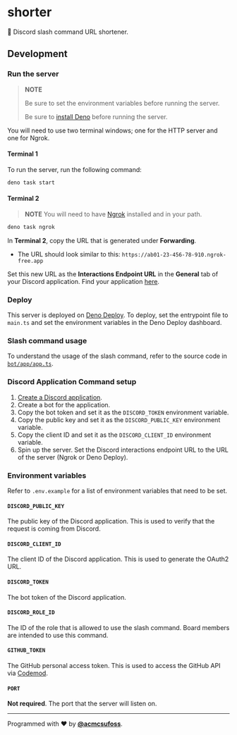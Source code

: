 # shorter

🔗 Discord slash command URL shortener.

## Development

### Run the server

> **NOTE**
>
> Be sure to set the environment variables before running the server.
>
> Be sure to [install Deno](https://deno.land/install) before running the
> server.

You will need to use two terminal windows; one for the HTTP server and one for
Ngrok.

#### Terminal 1

To run the server, run the following command:

```bash
deno task start
```

#### Terminal 2

> **NOTE** You will need to have
> [Ngrok](https://dashboard.ngrok.com/get-started/setup) installed and in your
> path.

```bash
deno task ngrok
```

In **Terminal 2**, copy the URL that is generated under **Forwarding**.

- The URL should look similar to this:
  `https://ab01-23-456-78-910.ngrok-free.app`

Set this new URL as the **Interactions Endpoint URL** in the **General** tab of
your Discord application. Find your application
[here](https://discord.com/developers/applications).

### Deploy

This server is deployed on [Deno Deploy](https://deno.com/deploy). To deploy,
set the entrypoint file to `main.ts` and set the environment variables in the
Deno Deploy dashboard.

### Slash command usage

To understand the usage of the slash command, refer to the source code in
[`bot/app/app.ts`](bot/app/app.ts).

### Discord Application Command setup

1. [Create a Discord application](https://discord.com/developers/applications).
1. Create a bot for the application.
1. Copy the bot token and set it as the `DISCORD_TOKEN` environment variable.
1. Copy the public key and set it as the `DISCORD_PUBLIC_KEY` environment
   variable.
1. Copy the client ID and set it as the `DISCORD_CLIENT_ID` environment
   variable.
1. Spin up the server. Set the Discord interactions endpoint URL to the URL of
   the server (Ngrok or Deno Deploy).

### Environment variables

Refer to `.env.example` for a list of environment variables that need to be set.

#### `DISCORD_PUBLIC_KEY`

The public key of the Discord application. This is used to verify that the
request is coming from Discord.

#### `DISCORD_CLIENT_ID`

The client ID of the Discord application. This is used to generate the OAuth2
URL.

#### `DISCORD_TOKEN`

The bot token of the Discord application.

#### `DISCORD_ROLE_ID`

The ID of the role that is allowed to use the slash command. Board members are
intended to use this command.

#### `GITHUB_TOKEN`

The GitHub personal access token. This is used to access the GitHub API via
[Codemod](https://deno.land/x/codemod).

#### `PORT`

**Not required**. The port that the server will listen on.

---

Programmed with ❤️ by [**@acmcsufoss**](https://oss.acmcsuf.com/).
